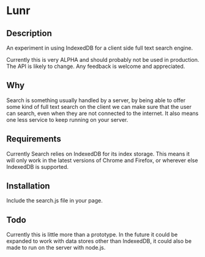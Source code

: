 # Lunr

## Description

An experiment in using IndexedDB for a client side full text search engine.

Currently this is very ALPHA and should probably not be used in production.  The API is likely to change.  Any feedback is welcome and appreciated.

## Why

Search is something usually handled by a server, by being able to offer some kind of full text search on the client we can make sure that the user can search, even when they are not connected to the internet.  It also means one less service to keep running on your server.

## Requirements

Currently Search relies on IndexedDB for its index storage.  This means it will only work in the latest versions of Chrome and Firefox, or wherever else IndexedDB is supported.

## Installation

Include the search.js file in your page.

## Todo

Currently this is little more than a prototype.  In the future it could be expanded to work with data stores other than IndexedDB, it could also be made to run on the server with node.js.

